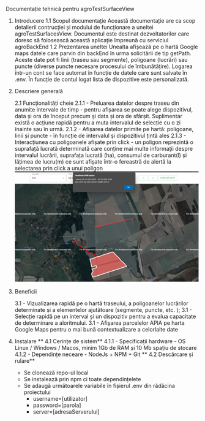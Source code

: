 Documentație tehnică pentru agroTestSurfaceView

1. Introducere
   1.1 Scopul documentație
   Această documentație are ca scop detalierii contrucției și modului de funcționare a uneltei agroTestSurfacesView. Documentul este destinat dezvoltatorilor care doresc să folosească această aplicație împreună cu serviciul agroBackEnd
   1.2 Prezentarea uneltei
   Unealta afișează pe o hartă Google maps datele care parvin din backEnd în urma solicitării de tip getPath. Aceste date pot fi linii (traseu sau segmente), poligoane (lucrări) sau puncte (diverse puncte necesare procesului de îmbunătățire). Logarea într-un cont se face automat în funcție de datele care sunt salvate în .env. În funcție de contul logat lista de dispozitive este personalizată.
2. Descriere generală

   2.1 Funcționalități cheie
   2.1.1 - Preluarea datelor despre traseu din anumite intervale de timp - pentru afișarea se poate alege dispozitivul, data și ora de început precum și data și ora de sfârșit. Suplimentar există o acțiune rapidă pentru a muta intervalul de selecție cu o zi înainte sau în urmă.
   2.1.2 - Afișarea datelor primite pe hartă: poligoane, linii și puncte - în funcție de intervalul și dispozitivul țintă ales
   2.1.3 - Interacțiunea cu poligoanele afișate prin click - un poligon reprezintă o suprafață lucrată determinată care conține mai multe informații despre intervalul lucrării, suprafața lucrată (ha), consumul de carburant(l) și lățimea de lucru(m) ce sunt afișate într-o fereastră de alertă la selectarea prin click a unui poligon
   ![infoLucrare](readmeImages/image2.png)

3. Beneficii

   3.1 - Vizualizarea rapidă pe o hartă traseului, a poligoanelor lucrărilor determinate și a elementelor ajutătoare (segmente, puncte, etc. );
   3.1 - Selecție rapidă pe un interval și un dispozitiv pentru a evalua capacitate de determinare a aloritmului.
   3.1 - Afișarea parcelelor APIA pe harta Google Maps pentru o mai bună contextualizare a celorlalte date

4. Instalare
   ** 4.1 Cerințe de sistem**
   4.1.1 - Specificații hardware - OS Linux / Windows / Macos, minim 1Gb de RAM și 10 Mb spațiu de stocare
   4.1.2 - Dependințe neceare - NodeJs + NPM + Git
   ** 4.2 Descărcare și rulare**
   - Se clonează repo-ul local
   - Se instalează prin npm ci toate dependințelete
   - Se adaugă următoarele variabile în fișierul .env din rădăcina proiectului
     - username=[utilizator]
     - password=[parola]
     - server=[adresaServerului]
